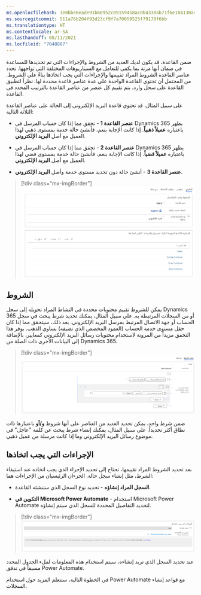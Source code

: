 ```yaml
---
ms.openlocfilehash: 1e0bbe6eade91b60952c09159458ac0b4338ab71f6e104130a4ab9df1b420096
ms.sourcegitcommit: 511a76b204f93d23cf9f7a70059525f79170f6bb
ms.translationtype: HT
ms.contentlocale: ar-SA
ms.lasthandoff: 08/11/2021
ms.locfileid: "7048887"
---
```

ضمن القاعدة، قد يكون لديك العديد من الشروط والإجراءات التي تم تحديدها للمساعدة في ضمان أنها مرنة بما يكفي للتعامل مع السيناريوهات المختلفة التي تواجهها. تحدد عناصر القاعدة الشروط المراد تقييمها والإجراءات التي يجب اتخاذها بناءً على الشروط. من المحتمل أن تحتوي القاعدة الواحدة على عدة عناصر قاعدة محددة لها. نظراً لتطبيق القاعدة على سجل وارد، يتم تقييم كل عنصر من عناصر القاعدة بالترتيب المحدد في القاعدة. 

على سبيل المثال، قد تحتوي قاعدة البريد الإلكتروني إلى الحالة على عناصر القاعدة الثلاثة التالية:

- **عنصر القاعدة 1** - تحقق مما إذا كان حساب المرسل في Dynamics 365 يظهر باعتباره **عميلاً ذهبياً**. إذا كانت الإجابة بنعم، فأنشئ حالة خدمة بمستوى ذهبي لهذا العميل مع أصل **البريد الإلكتروني**.

- **عنصر القاعدة 2** - تحقق مما إذا كان حساب المرسل في Dynamics 365 يظهر باعتباره **عميلاً فضياً**. إذا كانت الإجابة بنعم، فأنشئ حالة خدمة بمستوى فضي لهذا العميل مع أصل **البريد الإلكتروني**.

- **عنصر القاعدة 3** - أنشئ حالة دون تحديد مستوى خدمة وأصل **البريد الإلكتروني**.

> [!div class="mx-imgBorder"]
> [![لقطة شاشة لعلامة التبويب "أساسي" مع الخطوة الأولى والتفاصيل والخطوة الثانية، شروط التقييم والإجراءات المراد اتخاذها.](../media/3-1-basic.png)](../media/3-1-basic.png#lightbox)

## <a name="conditions"></a>الشروط

يمكن للشروط تقييم محتويات محددة في النشاط المراد تحويله إلى سجل Dynamics 365 أو من السجلات المرتبطة به. على سبيل المثال، يمكنك تحديد شرط يبحث في سجل الحساب أو جهة الاتصال المرتبط بمرسل البريد الإلكتروني. بعد ذلك، سيتحقق مما إذا كان حقل مستوى خدمة الحساب (العمود المخصص الذي تضيفه) يساوي الذهب.
يوفر هذا التحقق مزيداً من المرونة لاستخدام محتويات رسائل البريد الإلكتروني كمعايير، بالإضافة إلى البيانات الأخرى ذات الصلة من Dynamics 365.

> [!div class="mx-imgBorder"]
> [![لقطة شاشة لعلامة تبويب منشئ الشرط.](../media/3-2-condition-builder.png)](../media/3-2-condition-builder.png#lightbox)

ضمن شرط واحد، يمكن تحديد العديد من العناصر على أنها شروط **و/أو** باعتبارها ذات نطاق أكثر تحديداً. على سبيل المثال، يمكنك إنشاء شرط يبحث عن كلمة "عاجل" في موضوع رسائل البريد الإلكتروني وما إذا كانت مرسلة من عميل ذهبي.

## <a name="actions-to-take"></a>الإجراءات التي يجب اتخاذها

بعد تحديد الشروط المراد تقييمها، تحتاج إلى تحديد الإجراء الذي يجب اتخاذه عند استيفاء الشرط، مثل إنشاء سجل حالة. الجزءان الرئيسيان من الإجراءات هما:

- **السجل المراد إنشاؤه** - تحديد نوع السجل الذي ستنشئه القاعدة.

- **التكوين في Microsoft Power Automate** - استخدام Microsoft Power Automate لتحديد التفاصيل المحددة للسجل الذي سيتم إنشاؤه.

> [!div class="mx-imgBorder"]
> [![لقطة شاشة لقسم الإجراءات المراد اتخاذها.](../media/3-3-actions.png)](../media/3-3-actions.png#lightbox)

عند تحديد السجل الذي تريد إنشاءه، سيتم استخدام هذه المعلومات لملء الجدول المحدد مسبقاً في تدفق Power Automate.

في الخطوة التالية، ستتعلم المزيد حول استخدام Power Automate مع قواعد إنشاء السجلات.
